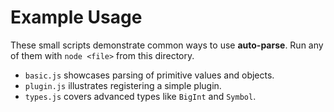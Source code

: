 # Example Usage

These small scripts demonstrate common ways to use **auto-parse**. Run any of
them with `node <file>` from this directory.

- `basic.js` showcases parsing of primitive values and objects.
- `plugin.js` illustrates registering a simple plugin.
- `types.js` covers advanced types like `BigInt` and `Symbol`.
